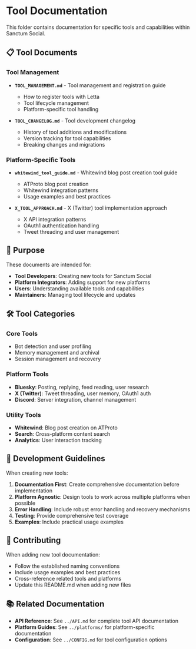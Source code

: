 # Tool Documentation

This folder contains documentation for specific tools and capabilities within Sanctum Social.

## 📋 Tool Documents

### Tool Management
- **`TOOL_MANAGEMENT.md`** - Tool management and registration guide
  - How to register tools with Letta
  - Tool lifecycle management
  - Platform-specific tool handling

- **`TOOL_CHANGELOG.md`** - Tool development changelog
  - History of tool additions and modifications
  - Version tracking for tool capabilities
  - Breaking changes and migrations

### Platform-Specific Tools
- **`whitewind_tool_guide.md`** - Whitewind blog post creation tool guide
  - ATProto blog post creation
  - Whitewind integration patterns
  - Usage examples and best practices

- **`X_TOOL_APPROACH.md`** - X (Twitter) tool implementation approach
  - X API integration patterns
  - OAuth1 authentication handling
  - Tweet threading and user management

## 🎯 Purpose

These documents are intended for:
- **Tool Developers**: Creating new tools for Sanctum Social
- **Platform Integrators**: Adding support for new platforms
- **Users**: Understanding available tools and capabilities
- **Maintainers**: Managing tool lifecycle and updates

## 🛠️ Tool Categories

### Core Tools
- Bot detection and user profiling
- Memory management and archival
- Session management and recovery

### Platform Tools
- **Bluesky**: Posting, replying, feed reading, user research
- **X (Twitter)**: Tweet threading, user memory, OAuth1 auth
- **Discord**: Server integration, channel management

### Utility Tools
- **Whitewind**: Blog post creation on ATProto
- **Search**: Cross-platform content search
- **Analytics**: User interaction tracking

## 📝 Development Guidelines

When creating new tools:

1. **Documentation First**: Create comprehensive documentation before implementation
2. **Platform Agnostic**: Design tools to work across multiple platforms when possible
3. **Error Handling**: Include robust error handling and recovery mechanisms
4. **Testing**: Provide comprehensive test coverage
5. **Examples**: Include practical usage examples

## 🔄 Contributing

When adding new tool documentation:
- Follow the established naming conventions
- Include usage examples and best practices
- Cross-reference related tools and platforms
- Update this README.md when adding new files

## 📚 Related Documentation

- **API Reference**: See `../API.md` for complete tool API documentation
- **Platform Guides**: See `../platforms/` for platform-specific documentation
- **Configuration**: See `../CONFIG.md` for tool configuration options
